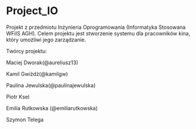 # Project_IO
Projekt z przedmiotu Inżynieria Oprogramowania (Informatyka Stosowana WFiIS AGH).
Celem projektu jest stworzenie systemu dla pracowników kina, który umożliwi jego zarządzanie.

Twórcy projektu:

Maciej Dworak(@aureliusz13)

Kamil Gwiżdż(@kamilgw)

Paulina Jewulska(@paulinajewulska)

Piotr Ksel

Emilia Rutkowska (@emiliarutkowska)

Szymon Telega
